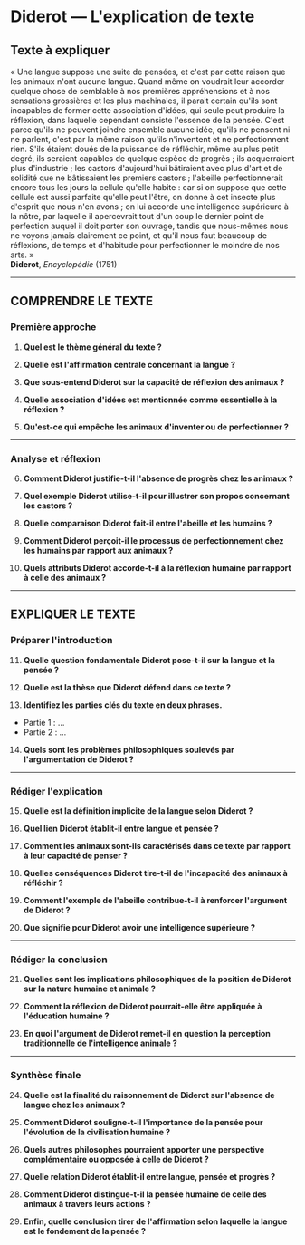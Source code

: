 # Diderot — L'explication de texte

## Texte à expliquer

« Une langue suppose une suite de pensées, et c'est par cette raison que les animaux n'ont aucune langue. Quand même on voudrait leur accorder quelque chose de semblable à nos premières appréhensions et à nos sensations grossières et les plus machinales, il parait certain qu'ils sont incapables de former cette association d'idées, qui seule peut produire la réflexion, dans laquelle cependant consiste l'essence de la pensée. C'est parce qu'ils ne peuvent joindre ensemble aucune idée, qu'ils ne pensent ni ne parlent, c'est par la même raison qu'ils n'inventent et ne perfectionnent rien. S'ils étaient doués de la puissance de réfléchir, même au plus petit degré, ils seraient capables de quelque espèce de progrès ; ils acquerraient plus d'industrie ; les castors d'aujourd'hui bâtiraient avec plus d'art et de solidité que ne bâtissaient les premiers castors ; l'abeille perfectionnerait encore tous les jours la cellule qu'elle habite : car si on suppose que cette cellule est aussi parfaite qu'elle peut l'être, on donne à cet insecte plus d'esprit que nous n'en avons ; on lui accorde une intelligence supérieure à la nôtre, par laquelle il apercevrait tout d'un coup le dernier point de perfection auquel il doit porter son ouvrage, tandis que nous-mêmes nous ne voyons jamais clairement ce point, et qu'il nous faut beaucoup de réflexions, de temps et d'habitude pour perfectionner le moindre de nos arts. »  
**Diderot**, *Encyclopédie* (1751)

---

## COMPRENDRE LE TEXTE

### Première approche

1. **Quel est le thème général du texte ?**

2. **Quelle est l'affirmation centrale concernant la langue ?**

3. **Que sous-entend Diderot sur la capacité de réflexion des animaux ?**

4. **Quelle association d'idées est mentionnée comme essentielle à la réflexion ?**

5. **Qu'est-ce qui empêche les animaux d'inventer ou de perfectionner ?**

---

### Analyse et réflexion

6. **Comment Diderot justifie-t-il l'absence de progrès chez les animaux ?**

7. **Quel exemple Diderot utilise-t-il pour illustrer son propos concernant les castors ?**

8. **Quelle comparaison Diderot fait-il entre l'abeille et les humains ?**

9. **Comment Diderot perçoit-il le processus de perfectionnement chez les humains par rapport aux animaux ?**

10. **Quels attributs Diderot accorde-t-il à la réflexion humaine par rapport à celle des animaux ?**

---

## EXPLIQUER LE TEXTE

### Préparer l'introduction

11. **Quelle question fondamentale Diderot pose-t-il sur la langue et la pensée ?**

12. **Quelle est la thèse que Diderot défend dans ce texte ?**

13. **Identifiez les parties clés du texte en deux phrases.**  
   - Partie 1 : …  
   - Partie 2 : …

14. **Quels sont les problèmes philosophiques soulevés par l'argumentation de Diderot ?**

---

### Rédiger l'explication

15. **Quelle est la définition implicite de la langue selon Diderot ?**

16. **Quel lien Diderot établit-il entre langue et pensée ?**

17. **Comment les animaux sont-ils caractérisés dans ce texte par rapport à leur capacité de penser ?**

18. **Quelles conséquences Diderot tire-t-il de l'incapacité des animaux à réfléchir ?**

19. **Comment l'exemple de l'abeille contribue-t-il à renforcer l'argument de Diderot ?**

20. **Que signifie pour Diderot avoir une intelligence supérieure ?**

---

### Rédiger la conclusion

21. **Quelles sont les implications philosophiques de la position de Diderot sur la nature humaine et animale ?**

22. **Comment la réflexion de Diderot pourrait-elle être appliquée à l'éducation humaine ?**

23. **En quoi l'argument de Diderot remet-il en question la perception traditionnelle de l'intelligence animale ?**

---

### Synthèse finale

24. **Quelle est la finalité du raisonnement de Diderot sur l'absence de langue chez les animaux ?**

25. **Comment Diderot souligne-t-il l'importance de la pensée pour l'évolution de la civilisation humaine ?**

26. **Quels autres philosophes pourraient apporter une perspective complémentaire ou opposée à celle de Diderot ?**

27. **Quelle relation Diderot établit-il entre langue, pensée et progrès ?**

28. **Comment Diderot distingue-t-il la pensée humaine de celle des animaux à travers leurs actions ?**

29. **Enfin, quelle conclusion tirer de l'affirmation selon laquelle la langue est le fondement de la pensée ?**